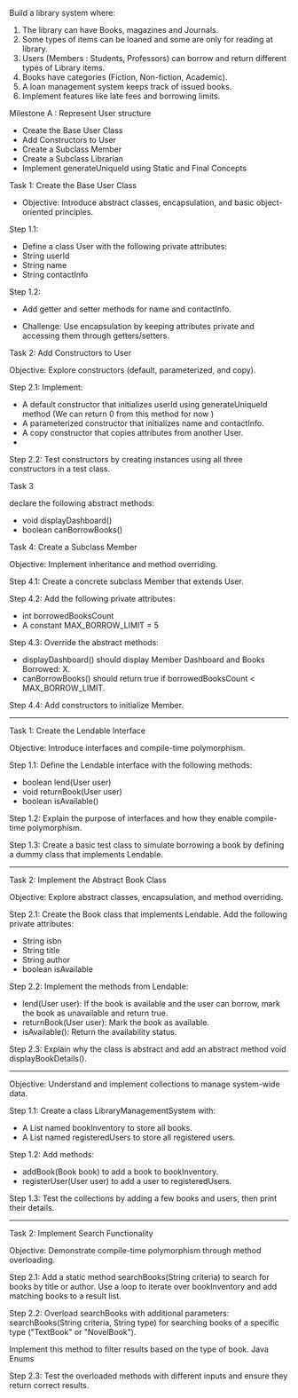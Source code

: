 Build a library system where:
1. The library can have Books, magazines and Journals.
2. Some types of items can be loaned and some are only for reading at library.
3. Users (Members : Students, Professors) can borrow and return different types of Library items.
4. Books have categories (Fiction, Non-fiction, Academic).
5. A loan management system keeps track of issued books.
6. Implement features like late fees and borrowing limits.

Milestone A : Represent User structure
- Create the Base User Class
- Add Constructors to User
- Create a Subclass Member
- Create a Subclass Librarian
- Implement generateUniqueId using Static and Final Concepts

Task 1: Create the Base User Class
- Objective: Introduce abstract classes, encapsulation, and basic object-oriented principles.

Step 1.1: 
- Define a class User with the following private attributes:
- String userId
- String name
- String contactInfo

Step 1.2: 
- Add getter and setter methods for name and contactInfo.

- Challenge: Use encapsulation by keeping attributes private and accessing them through getters/setters.

Task 2: Add Constructors to User

Objective: Explore constructors (default, parameterized, and copy).

Step 2.1: Implement:
- A default constructor that initializes userId using generateUniqueId method (We can return 0 from this method for now )
- A parameterized constructor that initializes name and contactInfo.
- A copy constructor that copies attributes from another User.
- 
Step 2.2: Test constructors by creating instances using all three constructors in a test class.

Task 3

declare the following abstract methods:
- void displayDashboard()
- boolean canBorrowBooks()


Task 4: Create a Subclass Member

Objective: Implement inheritance and method overriding.

Step 4.1: Create a concrete subclass Member that extends User.

Step 4.2: Add the following private attributes:
- int borrowedBooksCount
- A constant MAX_BORROW_LIMIT = 5

Step 4.3: Override the abstract methods:
- displayDashboard() should display Member Dashboard and Books Borrowed: X.
- canBorrowBooks() should return true if borrowedBooksCount < MAX_BORROW_LIMIT.

Step 4.4: Add constructors to initialize Member.


---

Task 1: Create the Lendable Interface

Objective: Introduce interfaces and compile-time polymorphism.

Step 1.1: Define the Lendable interface with the following methods:
- boolean lend(User user)
- void returnBook(User user)
- boolean isAvailable()

Step 1.2: Explain the purpose of interfaces and how they enable compile-time polymorphism.

Step 1.3: Create a basic test class to simulate borrowing a book by defining a dummy class that implements Lendable.

----

Task 2: Implement the Abstract Book Class

Objective: Explore abstract classes, encapsulation, and method overriding.

Step 2.1: Create the Book class that implements Lendable. Add the following private attributes:
- String isbn
- String title
- String author
- boolean isAvailable

Step 2.2: Implement the methods from Lendable:
- lend(User user): If the book is available and the user can borrow, mark the book as unavailable and return true.
- returnBook(User user): Mark the book as available.
- isAvailable(): Return the availability status.

Step 2.3: Explain why the class is abstract and add an abstract method void displayBookDetails().


---

Objective: Understand and implement collections to manage system-wide data.

Step 1.1: Create a class LibraryManagementSystem with:
- A List<Book> named bookInventory to store all books.
- A List<User> named registeredUsers to store all registered users.

Step 1.2: Add methods:
- addBook(Book book) to add a book to bookInventory.
- registerUser(User user) to add a user to registeredUsers.

Step 1.3: Test the collections by adding a few books and users, then print their details.

---
Task 2: Implement Search Functionality

Objective: Demonstrate compile-time polymorphism through method overloading.

Step 2.1: Add a static method searchBooks(String criteria) to search for books by title or author. Use a loop to iterate over bookInventory and add matching books to a result list.

Step 2.2: Overload searchBooks with additional parameters:
searchBooks(String criteria, String type) for searching books of a specific type ("TextBook" or "NovelBook").

Implement this method to filter results based on the type of book.
Java Enums

Step 2.3: Test the overloaded methods with different inputs and ensure they return correct results.